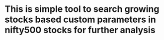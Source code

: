 # This is simple tool to search growing stocks based custom parameters in nifty500 stocks for further analysis
